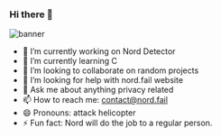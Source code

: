 ### Hi there 👋

![banner](https://i.ibb.co/42YKh6z/standard.gif)

- 🔭 I’m currently working on Nord Detector
- 🌱 I’m currently learning C
- 👯 I’m looking to collaborate on random projects
- 🤔 I’m looking for help with nord.fail website
- 💬 Ask me about anything privacy related
- 📫 How to reach me: contact@nord.fail
- 😄 Pronouns: attack helicopter
- ⚡ Fun fact: Nord will do the job to a regular person.

